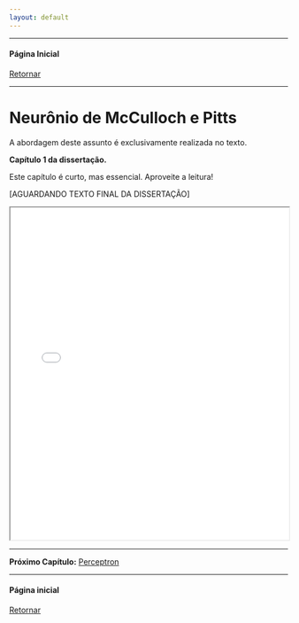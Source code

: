 ```yaml
---
layout: default
---
```


---
#### Página Inicial
[Retornar](../index)

---

# Neurônio de McCulloch e Pitts


A abordagem deste assunto é exclusivamente realizada no texto. 

**Capítulo 1 da dissertação.**

Este capítulo é curto, mas essencial. Aproveite a leitura!

[AGUARDANDO TEXTO FINAL DA DISSERTAÇÃO]
<iframe src="../pdf//pdf/0_Trabalho_escrito_mep.pdf" width="100%" height="600px"></iframe>

---

**Próximo Capítulo:**
[Perceptron](../paginas/per)

---
#### Página inicial
[Retornar](../index)
